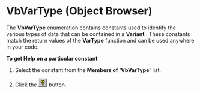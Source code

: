 
# VbVarType (Object Browser)

The  **VbVarType** enumeration contains constants used to identify the various types of data that can be contained in a **Variant** . These constants match the return values of the **VarType** function and can be used anywhere in your code.

 **To get Help on a particular constant**




1. Select the constant from the  **Members of 'VbVarType'** list.
    
2. Click the 
![](images/but_help_ZA01201583.gif) button.
    

